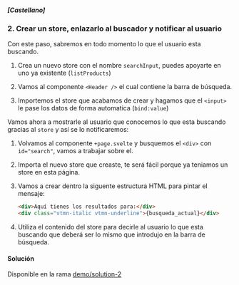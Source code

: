 ##### [Castellano]

### 2. Crear un store, enlazarlo al buscador y notificar al usuario

Con este paso, sabremos en todo momento lo que el usuario esta buscando.

1. Crea un nuevo store con el nombre `searchInput`, puedes apoyarte en uno ya existente (`listProducts`)

2. Vamos al componente `<Header />` el cual contiene la barra de búsqueda.

3. Importemos el store que acabamos de crear y hagamos que el `<input>` le pase los datos de forma automatica (`bind:value`)

Vamos ahora a mostrarle al usuario que conocemos lo que esta buscando gracias al `store` y así se lo notificaremos:

1. Volvamos al componente `+page.svelte` y busquemos el `<div>` con `id="search"`, vamos a trabajar sobre el.

2. Importa el nuevo store que creaste, te será fácil porque ya teniamos un store en esta página.

3. Vamos a crear dentro la siguente estructura HTML para pintar el mensaje:
   ```html
   <div>Aquí tienes los resultados para:</div>
   <div class="vtmn-italic vtmn-underline">{busqueda_actual}</div>
   ```
4. Utiliza el contenido del store para decirle al usuario lo que esta buscando que deberá ser lo mismo que introdujo en la barra de búsqueda.

#### Solución

Disponible en la rama [demo/solution-2](https://github.com/rcasas21/demo-svelte-ecommerce/tree/demo/solution-2)
